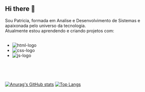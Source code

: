 ## Hi there 👋

Sou Patricia, formada em Analise e Desenvolvimento de Sistemas e apaixonada pelo universo da tecnologia.
<br>
Atualmente estou aprendendo e criando projetos com:
<br>
<br>

- <img src="https://img.shields.io/badge/HTML5-E34F26?style=for-the-badge&logo=html5&logoColor=white" alt="html-logo"/>

- <img src="https://img.shields.io/badge/CSS3-1572B6?style=for-the-badge&logo=css3&logoColor=white" alt="css-logo"/>

- <img src="https://img.shields.io/badge/JavaScript-F7DF1E?style=for-the-badge&logo=javascript&logoColor=black" alt="js-logo"/>

<a href="https://www.linkedin.com/in/patricia-pelizon/" img />
<br>

<br>

<br>

[![Anurag's GitHub stats](https://github-readme-stats.vercel.app/api?username=PatriciaOp&theme=radical)](https://github.com/anuraghazra/github-readme-stats)     [![Top Langs](https://github-readme-stats.vercel.app/api/top-langs/?username=anuraghazra&layout=donut)](https://github.com/anuraghazra/github-readme-stats)



